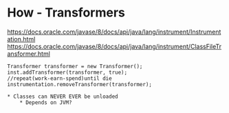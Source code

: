 # How - Transformers

https://docs.oracle.com/javase/8/docs/api/java/lang/instrument/Instrumentation.html
https://docs.oracle.com/javase/8/docs/api/java/lang/instrument/ClassFileTransformer.html

```
Transformer transformer = new Transformer();
inst.addTransformer(transformer, true);
//repeat(work-earn-spend)until die
instrumentation.removeTransformer(transformer);
```
	* Classes can NEVER EVER be unloaded
		* Depends on JVM?

















